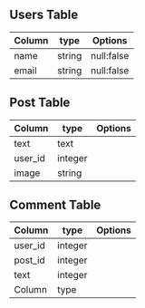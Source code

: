 ## Users Table

| Column | type | Options |
|---------------------|-------|--------|
| name | string | null:false |
| email | string | null:false |

## Post Table

| Column | type | Options |
|---------------------|-------|--------|
| text | text ||
| user_id | integer ||
| image | string ||


## Comment Table

| Column | type | Options |
|---------------------|-------|--------|
| user_id | integer ||
| post_id | integer ||
| text | integer ||
| Column | type ||
